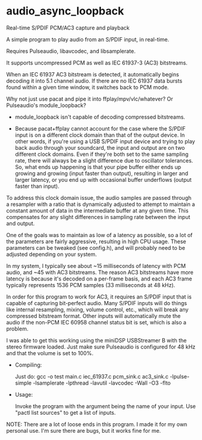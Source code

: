 # audio_async_loopback
Real-time S/PDIF PCM/AC3 capture and playback

A simple program to play audio from an S/PDIF input, in real-time.

Requires Pulseaudio, libavcodec, and libsamplerate.

It supports uncompressed PCM as well as IEC 61937-3 (AC3) bitstreams.

When an IEC 61937 AC3 bitstream is detected, it automatically begins
decoding it into 5.1 channel audio. If there are no IEC 61937 data
bursts found within a given time window, it switches back to PCM mode.

Why not just use pacat and pipe it into ffplay/mpv/vlc/whatever? Or
Pulseaudio's module_loopback?

- module_loopback isn't capable of decoding compressed bitstreams.

- Because pacat+ffplay cannot account for the case where the S/PDIF
  input is on a different clock domain than that of the output device.
  In other words, if you're using a USB S/PDIF input device and trying
  to play back audio through your soundcard, the input and output are
  on two different clock domains. Even if they're both set to the
  same sampling rate, there will always be a slight difference due to
  oscillator tolerances. So, what ends up happening is that your
  pipe buffer either ends up growing and growing (input faster than
  output), resulting in larger and larger latency, or you end up
  with occasional buffer underflows (output faster than input).

To address this clock domain issue, the audio samples are passed
through a resampler with a ratio that is dynamically adjusted to
attempt to maintain a constant amount of data in the intermediate
buffer at any given time. This compensates for any slight differences
in sampling rate between the input and output.

One of the goals was to maintain as low of a latency as possible,
so a lot of the parameters are fairly aggressive, resulting in
high CPU usage. These parameters can be tweaked (see config.h),
and will probably need to be adjusted depending on your system.

In my system, I typically see about ~15 milliseconds of latency with
PCM audio, and ~45 with AC3 bitstreams. The reason AC3 bitstreams
have more latency is because it's decoded on a per-frame basis, and
each AC3 frame typically represents 1536 PCM samples (33 milliseconds
at 48 kHz).

In order for this program to work for AC3, it requires an S/PDIF
input that is capable of capturing bit-perfect audio. Many S/PDIF
inputs will do things like internal resampling, mixing, volume control,
etc., which will break any compressed bitstream format. Other
inputs will automatically mute the audio if the non-PCM IEC 60958
channel status bit is set, which is also a problem.

I was able to get this working using the miniDSP USBStreamer B with
the stereo firmware loaded. Just make sure Pulseaudio is configured
for 48 kHz and that the volume is set to 100%.

- Compiling:

  Just do: gcc -o test main.c iec_61937.c pcm_sink.c ac3_sink.c -lpulse-simple -lsamplerate -lpthread -lavutil -lavcodec -Wall -O3 -flto

- Usage:

  Invoke the program with the argument being the name of your input.
  Use "pactl list sources" to get a list of inputs.

NOTE: There are a lot of loose ends in this program. I made it for
      my own personal use. I'm sure there are bugs, but it works
      fine for me.


